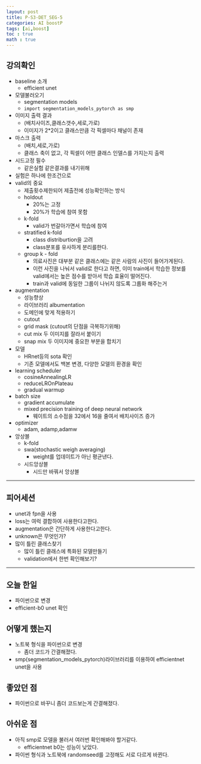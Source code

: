 ```yaml
---
layout: post
title: P-S3-DET_SEG-5
categories: AI boostP
tags: [ai,boost]
toc : true
math : true
---
```



## 강의확인
- baseline 소개
  - efficient unet
- 모델불러오기
  - segmentation models
  - `import segmentation_models_pytorch as smp`
- 이미지 출력 결과
  - (배치사이즈,클래스갯수,세로,가로)
  - 이미지가 2*2이고 클래스만큼 각 픽셀마다 채널이 존재
- 마스크 출력
  - (배치,세로,가로)
  - 클래스 축이 없고, 각 픽셀이 어떤 클래스 인델스를 가지는지 출력
- 시드고정 필수
  - 같은실험 같은결과를 내기위해
- 실험은 하나에 한조건으로
- valid의 중요
  - 제출횟수제한되어 제출전에 성능확인하는 방식
  - holdout
    - 20%는 고정
    - 20%가 학습에 참여 못함
  - k-fold
    - valid가 번갈아가면서 학습에 참여
  - stratified k-fold
    - class distriburtion을 고려
    - class분포를 유사하게 분리를한다.
  - group k - fold
    - 의료사진은 대부분 같은 클래스에는 같은 사람의 사진이 들어가게된다.
    - 이런 사진을 나눠서 valid로 한다고 하면, 이미 train에서 학습한 정보를 valid에서는 높은 점수를 받아서 학습 효율이 떨어진다.
    - train과 valid에 동일한 그룹이 나뉘지 않도록 그룹화 해주는거
- augmentation
  - 성능향상
  - 라이브러리 albumentation
  - 도메인에 맞게 적용하기
  - cutout
  - grid mask (cutout의 단점을 극복하기위해)
  - cut mix 두 이미지를 잘라서 붙이기
  - snap mix 두 이미지에 중요한 부분을 합치기
- 모델
  - HRnet등의 sota 확인
  - 기존 모델에서도 백본 변경, 다양한 모델의 환경을 확인
- learning scheduler
  - cosineAnnealingLR
  - reduceLROnPlateau
  - gradual warmup
- batch size
  - gradient accumulate
  - mixed precision training of deep neural network
    - 웨이트의 소수점을 32에서 16을 줄여서 배치사이즈 증가
- optimizer
  - adam, adamp,adamw
- 앙상블
  - k-fold
  - swa(stochastic weigh averaging)
    - weight를 업데이트가 아닌 평균낸다.
  - 시드앙상블
    - 시드만 바꿔서 앙상블

------

## 피어세션
- unet과 fpn을 사용
- loss는 여럭 결합하여 사용한다고한다.
- augmentation은 간단하게 사용한다고한다.
- unknown은 무엇인가?
- 많이 틀린 클래스찾기
  - 많이 틀린 클래스에 특화된 모델만들기
  - validation에서 한번 확인해보기?

------

## 오늘 한일
- 파이썬으로 변경
- efficient-b0 unet 확인

## 어떻게 했는지
- 노트북 형식을 파이썬으로 변경
  - 좀더 코드가 간결해졌다.
- smp(segmentation_models_pytorch)라이브러리를 이용하여 efficientnet unet을 사용


## 좋았던 점
- 파이썬으로 바꾸니 좀더 코드보는게 간결해졌다.


## 아쉬운 점
- 아직 smp로 모델을 불러서 여러번 확인해봐야 할거같다.
  - efficientnet b0는 성능이 낮았다.
- 파이썬 형식과 노트북에 randomseed를 고정해도 서로 다르게 바뀐다.
